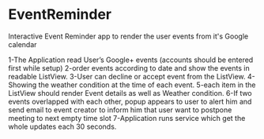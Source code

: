 # EventReminder
Interactive Event Reminder app to render the user events from it's Google calendar

1-The Application read User’s Google+ events (accounts should be entered first while setup)
2-order events according to date and show the events in readable ListView.
3-User can decline or accept event from the ListView.
4-Showing the weather condition at the time of each event.
5-each item in the ListView should render Event details as well as Weather condition.
6-If two events overlapped with each other, popup appears to user to alert him and send email to
event creator to inform him that user want to postpone meeting to next empty time slot 
7-Application runs service which get the whole updates each 30 seconds.
